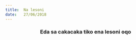 ```yaml
---
title:  Na lesoni
date:   27/06/2018
---
```


### <center>Eda sa cakacaka tiko ena lesoni oqo</center>